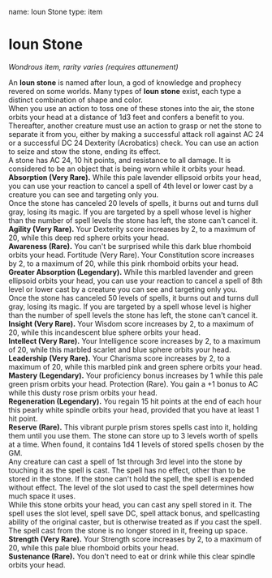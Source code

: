 name: Ioun Stone
type: item

# Ioun Stone 
_Wondrous item, rarity varies (requires attunement)_ 

An **Ioun stone** is named after Ioun, a god of knowledge and prophecy revered on some worlds. Many types of **Ioun stone** exist, each type a distinct combination of shape and color.    
When you use an action to toss one of these stones into the air, the stone orbits your head at a distance of 1d3 feet and confers a benefit to you. Thereafter, another creature must use an action to grasp or net the stone to separate it from you, either by making a successful attack roll against AC 24 or a successful DC 24 Dexterity (Acrobatics) check. You can use an action to seize and stow the stone, ending its effect.    
A stone has AC 24, 10 hit points, and resistance to all damage. It is considered to be an object that is being worn while it orbits your head.    
**Absorption (Very Rare).** While this pale lavender ellipsoid orbits your head, you can use your reaction to cancel a spell of 4th level or lower cast by a creature you can see and targeting only you.    
Once the stone has canceled 20 levels of spells, it burns out and turns dull gray, losing its magic. If you are targeted by a spell whose level is higher than the number of spell levels the stone has left, the stone can't cancel it.    
**Agility (Very Rare).** Your Dexterity score increases by 2, to a maximum of 20, while this deep red sphere orbits your head.    
**Awareness (Rare).** You can't be surprised while this dark blue rhomboid orbits your head. Fortitude (Very Rare). Your Constitution score increases by 2, to a maximum of 20, while this pink rhomboid orbits your head.    
**Greater Absorption (Legendary).** While this marbled lavender and green ellipsoid orbits your head, you can use your reaction to cancel a spell of 8th level or lower cast by a creature you can see and targeting only you.    
Once the stone has canceled 50 levels of spells, it burns out and turns dull gray, losing its magic. If you are targeted by a spell whose level is higher than the number of spell levels the stone has left, the stone can't cancel it.    
**Insight (Very Rare).** Your Wisdom score increases by 2, to a maximum of 20, while this incandescent blue sphere orbits your head.    
**Intellect (Very Rare).** Your Intelligence score increases by 2, to a maximum of 20, while this marbled scarlet and blue sphere orbits your head.    
**Leadership (Very Rare).** Your Charisma score increases by 2, to a maximum of 20, while this marbled pink and green sphere orbits your head.    
**Mastery (Legendary).** Your proficiency bonus increases by 1 while this pale green prism orbits your head. Protection (Rare). You gain a +1 bonus to AC while this dusty rose prism orbits your head.    
**Regeneration (Legendary).** You regain 15 hit points at the end of each hour this pearly white spindle orbits your head, provided that you have at least 1 hit point.    
**Reserve (Rare).** This vibrant purple prism stores spells cast into it, holding them until you use them. The stone can store up to 3 levels worth of spells at a time. When found, it contains 1d4  1 levels of stored spells chosen by the GM.    
Any creature can cast a spell of 1st through 3rd level into the stone by touching it as the spell is cast. The spell has no effect, other than to be stored in the stone. If the stone can't hold the spell, the spell is expended without effect. The level of the slot used to cast the spell determines how much space it uses.    
While this stone orbits your head, you can cast any spell stored in it. The spell uses the slot level, spell save DC, spell attack bonus, and spellcasting ability of the original caster, but is otherwise treated as if you cast the spell. The spell cast from the stone is no longer stored in it, freeing up space.    
**Strength (Very Rare).** Your Strength score increases by 2, to a maximum of 20, while this pale blue rhomboid orbits your head.    
**Sustenance (Rare).** You don't need to eat or drink while this clear spindle orbits your head. 